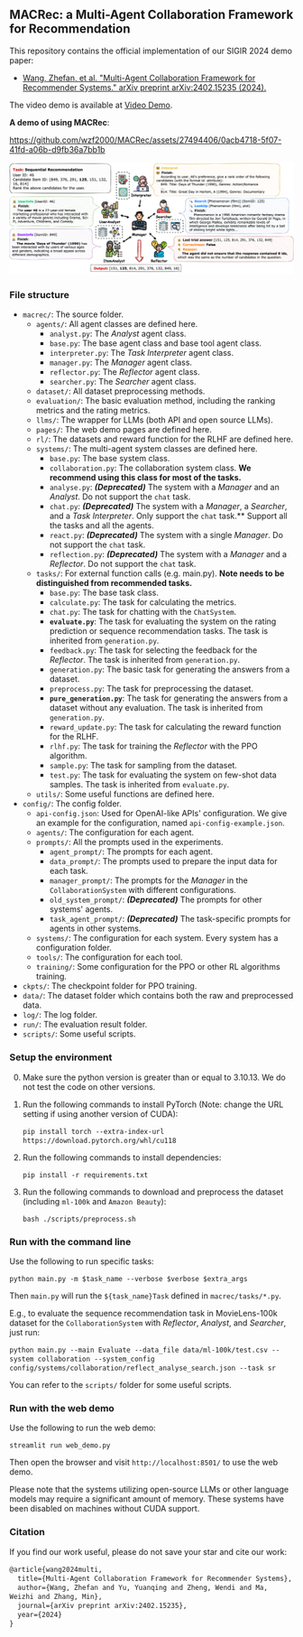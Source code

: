 ## MACRec: a Multi-Agent Collaboration Framework for Recommendation

This repository contains the official implementation of our SIGIR 2024 demo paper:
- [Wang, Zhefan, et al. "Multi-Agent Collaboration Framework for Recommender Systems." arXiv preprint arXiv:2402.15235 (2024).](https://arxiv.org/abs/2402.15235)

The video demo is available at [Video Demo](https://cloud.tsinghua.edu.cn/f/bb41245e81f744fcbd4c/?dl=1).

**A demo of using MACRec**:

https://github.com/wzf2000/MACRec/assets/27494406/0acb4718-5f07-41fd-a06b-d9fb36a7bb1b

![framework](./assets/MAC-workflow.png)

### File structure

- `macrec/`: The source folder.
    - `agents/`: All agent classes are defined here.
        - `analyst.py`: The *Analyst* agent class.
        - `base.py`: The base agent class and base tool agent class.
        - `interpreter.py`: The *Task Interpreter* agent class.
        - `manager.py`: The *Manager* agent class.
        - `reflector.py`: The *Reflector* agent class.
        - `searcher.py`: The *Searcher* agent class.
    - `dataset/`: All dataset preprocessing methods.
    - `evaluation/`: The basic evaluation method, including the ranking metrics and the rating metrics.
    - `llms/`: The wrapper for LLMs (both API and open source LLMs).
    - `pages/`: The web demo pages are defined here.
    - `rl/`: The datasets and reward function for the RLHF are defined here.
    - `systems/`: The multi-agent system classes are defined here.
        - `base.py`: The base system class.
        - `collaboration.py`: The collaboration system class. **We recommend using this class for most of the tasks.**
        - `analyse.py`: ***(Deprecated)*** The system with a *Manager* and an *Analyst*. Do not support the `chat` task.
        - `chat.py`: ***(Deprecated)*** The system with a *Manager*, a *Searcher*, and a *Task Interpreter*. Only support the `chat` task.** Support all the tasks and all the agents.
        - `react.py`: ***(Deprecated)*** The system with a single *Manager*. Do not support the `chat` task.
        - `reflection.py`: ***(Deprecated)*** The system with a *Manager* and a *Reflector*. Do not support the `chat` task.
    - `tasks/`: For external function calls (e.g. main.py). **Note needs to be distinguished from recommended tasks.**
        - `base.py`: The base task class.
        - `calculate.py`: The task for calculating the metrics.
        - `chat.py`: The task for chatting with the `ChatSystem`.
        - **`evaluate.py`**: The task for evaluating the system on the rating prediction or sequence recommendation tasks. The task is inherited from `generation.py`.
        - `feedback.py`: The task for selecting the feedback for the *Reflector*. The task is inherited from `generation.py`.
        - `generation.py`: The basic task for generating the answers from a dataset.
        - `preprocess.py`: The task for preprocessing the dataset.
        - **`pure_generation.py`**: The task for generating the answers from a dataset without any evaluation. The task is inherited from `generation.py`.
        - `reward_update.py`: The task for calculating the reward function for the RLHF.
        - `rlhf.py`: The task for training the *Reflector* with the PPO algorithm.
        - `sample.py`: The task for sampling from the dataset.
        - `test.py`: The task for evaluating the system on few-shot data samples. The task is inherited from `evaluate.py`.
    - `utils/`: Some useful functions are defined here.
- `config/`: The config folder.
    - `api-config.json`: Used for OpenAI-like APIs' configuration. We give an example for the configuration, named `api-config-example.json`.
    - `agents/`: The configuration for each agent.
    - `prompts/`: All the prompts used in the experiments.
        - `agent_prompt/`: The prompts for each agent.
        - `data_prompt/`: The prompts used to prepare the input data for each task.
        - `manager_prompt/`: The prompts for the *Manager* in the `CollaborationSystem` with different configurations.
        - `old_system_prompt/`: ***(Deprecated)*** The prompts for other systems' agents.
        - `task_agent_prompt/`: ***(Deprecated)*** The task-specific prompts for agents in other systems.
    - `systems/`: The configuration for each system. Every system has a configuration folder.
    - `tools/`: The configuration for each tool.
    - `training/`: Some configuration for the PPO or other RL algorithms training.
- `ckpts/`: The checkpoint folder for PPO training.
- `data/`: The dataset folder which contains both the raw and preprocessed data.
- `log/`: The log folder.
- `run/`: The evaluation result folder.
- `scripts/`: Some useful scripts.

### Setup the environment

0. Make sure the python version is greater than or equal to 3.10.13. We do not test the code on other versions.

1. Run the following commands to install PyTorch (Note: change the URL setting if using another version of CUDA):
    ```shell
    pip install torch --extra-index-url https://download.pytorch.org/whl/cu118
    ```
2. Run the following commands to install dependencies:
    ```shell
    pip install -r requirements.txt
    ```
3. Run the following commands to download and preprocess the dataset (including `ml-100k` and `Amazon Beauty`):
   ```shell
   bash ./scripts/preprocess.sh
   ```

### Run with the command line

Use the following to run specific tasks:
```shell
python main.py -m $task_name --verbose $verbose $extra_args
```

Then `main.py` will run the `${task_name}Task` defined in `macrec/tasks/*.py`.

E.g., to evaluate the sequence recommendation task in MovieLens-100k dataset for the `CollaborationSystem` with *Reflector*, *Analyst*, and *Searcher*, just run:
```shell
python main.py --main Evaluate --data_file data/ml-100k/test.csv --system collaboration --system_config config/systems/collaboration/reflect_analyse_search.json --task sr
```

You can refer to the `scripts/` folder for some useful scripts.

### Run with the web demo

Use the following to run the web demo:
```shell
streamlit run web_demo.py
```

Then open the browser and visit `http://localhost:8501/` to use the web demo.

Please note that the systems utilizing open-source LLMs or other language models may require a significant amount of memory. These systems have been disabled on machines without CUDA support.

### Citation
If you find our work useful, please do not save your star and cite our work:
```
@article{wang2024multi,
  title={Multi-Agent Collaboration Framework for Recommender Systems},
  author={Wang, Zhefan and Yu, Yuanqing and Zheng, Wendi and Ma, Weizhi and Zhang, Min},
  journal={arXiv preprint arXiv:2402.15235},
  year={2024}
}
```
